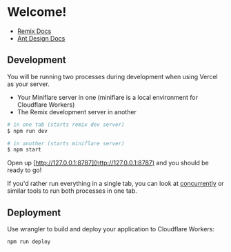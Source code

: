 # Welcome!

- [Remix Docs](https://docs.remix.run)
- [Ant Design Docs](https://ant.design/)

## Development

You will be running two processes during development when using Vercel as your server.

- Your Miniflare server in one (miniflare is a local environment for Cloudflare Workers)
- The Remix development server in another

```sh
# in one tab (starts remix dev server)
$ npm run dev

# in another (starts miniflare server)
$ npm start
```

Open up [http://127.0.0.1:8787](http://127.0.0.1:8787) and you should be ready to go!

If you'd rather run everything in a single tab, you can look at [concurrently](https://npm.im/concurrently) or similar tools to run both processes in one tab.

## Deployment

Use wrangler to build and deploy your application to Cloudflare Workers:

```sh
npm run deploy
```
